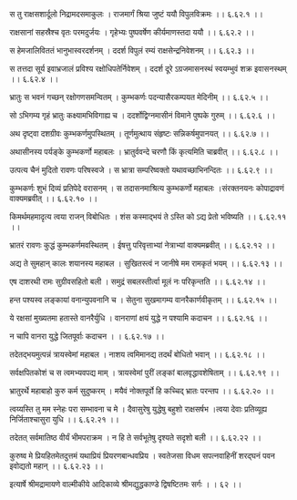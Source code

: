 स तु राक्षसशार्दूलो निद्रामदसमाकुलः ।
राजमार्गं श्रिया जुष्टं ययौ विपुलविक्रमः ।। ६.६२.१ ।।

राक्षसानां सहस्रैश्च वृतः परमदुर्जयः ।
गृहेभ्यः पुष्पवर्षेण कीर्यमाणस्तदा ययौ ।। ६.६२.२ ।।

स हेमजालिविततं भानुभास्वरदर्शनम् ।
ददर्श विपुलं रम्यं राक्षसेन्द्रनिवेशनम् ।। ६.६२.३ ।।

स तत्तदा सूर्य इवाभ्रजालं प्रविश्य रक्षोधिपतेर्निवेशम् ।
ददर्श दूरे ऽग्रजमासनस्थं स्वयम्भुवं शक्र इवासनस्थम् ।। ६.६२.४ ।।

भ्रातुः स भवनं गच्छन् रक्षोगणसमन्वितम् ।
कुम्भकर्णः पदन्यासैरकम्पयत मेदिनीम् ।। ६.६२.५ ।।

सो ऽभिगम्य गृहं भ्रातुः कक्ष्यामभिविगाह्य च ।
ददर्शोद्विग्नमासीनं विमाने पुष्पके गुरुम् ।। ६.६२.६ ।।

अथ दृष्ट्वा दशग्रीवः कुम्भकर्णमुपस्थितम् ।
तूर्णमुत्थाय संहृष्टः सन्निकर्षमुपानयत् ।। ६.६२.७ ।।

अथासीनस्य पर्यङ्के कुम्भकर्णो महाबलः ।
भ्रातुर्ववन्दे चरणौ किं कृत्यमिति चाब्रवीत् ।। ६.६२.८ ।।

उत्पत्य चैनं मुदितो रावणः परिषस्वजे ।
स भ्रात्रा सम्परिष्वक्तो यथावच्छाभिनन्दितः ।। ६.६२.९ ।।

कुम्भकर्णः शुभं दिव्यं प्रतिपेदे वरासनम् ।
स तदासनमाश्रित्य कुम्भकर्णो महाबलः ।संरक्तनयनः कोपाद्रावणं वाक्यमब्रवीत् ।। ६.६२.१० ।।

किमर्थमहमादृत्य त्वया राजन् विबोधितः ।
शंस कस्माद्भयं ते ऽस्ति को ऽद्य प्रेतो भविष्यति ।। ६.६२.११ ।।

भ्रातरं रावणः कुद्धं कुम्भकर्णमवस्थितम् ।
ईषत्तु परिवृत्ताभ्यां नेत्राभ्यां वाक्यमब्रवीत् ।। ६.६२.१२ ।।

अद्य ते सुमहान् कालः शयानस्य महाबल ।
सुखितस्त्वं न जानीषे मम रामकृतं भयम् ।। ६.६२.१३ ।।

एष दाशरथी रामः सुग्रीवसहितो बली ।
समुद्रं सबलस्तीर्त्वा मूलं नः परिकृन्तति ।। ६.६२.१४ ।।

हन्त पश्यस्व लङ्कायां वनान्युपवनानि च ।
सेतुना सुखमागम्य वानरैकार्णवीकृतम् ।। ६.६२.१५ ।।

ये रक्षसां मुख्यतमा हतास्ते वानरैर्युधि ।
वानराणां क्षयं युद्धे न पश्यामि कदाचन ।। ६.६२.१६ ।।

न चापि वानरा युद्धे जितपूर्वाः कदाचन ।
। ६.६२.१७ ।।

तदेतद्भयमुत्पन्नं त्रायस्वेमां महाबल ।
नाशय त्वमिमानद्य तदर्थं बोधितो भवान् ।। ६.६२.१८ ।।

सर्वक्षपितकोशं च स त्वमभ्यवपद्य माम् ।
त्रायस्वेमां पुरीं लङ्कां बालवृद्धावशेषिताम् ।। ६.६२.१९ ।।

भ्रातुरर्थे महाबाहो कुरु कर्म सुदुष्करम् ।
मयैवं नोक्तपूर्वो हि कच्चिद् भ्रातः परन्तप ।। ६.६२.२० ।।

त्वय्यस्ति तु मम स्नेहः परा सम्भावना च मे ।
दैवासुरेषु युद्धेषु बहुशो राक्षसर्षभ ।त्वया देवाः प्रतिव्यूह्य निर्जिताश्चासुरा युधि ।। ६.६२.२१ ।।

तदेतत् सर्वमातिष्ठ वीर्यं भीमपराक्रम ।
न हि ते सर्वभूतेषु दृश्यते सदृशो बली ।। ६.६२.२२ ।।

कुरुष्व मे प्रियहितमेतदुत्तमं यथाप्रियं प्रियरणबान्धवप्रिय ।
स्वतेजसा विधम सपत्नवाहिनीं शरद्घनं पवन इवोद्यतो महान् ।। ६.६२.२३ ।।

इत्यार्षे श्रीमद्रामायणे वाल्मीकीये आदिकाव्ये श्रीमद्युद्धकाण्डे द्विषष्टितमः सर्गः ।
। ६२ ।।

